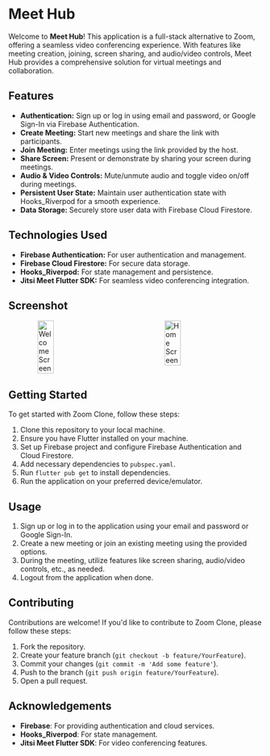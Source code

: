 # Meet Hub

Welcome to **Meet Hub**! This application is a full-stack alternative to Zoom, offering a seamless video conferencing experience. With features like meeting creation, joining, screen sharing, and audio/video controls, Meet Hub provides a comprehensive solution for virtual meetings and collaboration.

## Features

- **Authentication:** Sign up or log in using email and password, or Google Sign-In via Firebase Authentication.
- **Create Meeting:** Start new meetings and share the link with participants.
- **Join Meeting:** Enter meetings using the link provided by the host.
- **Share Screen:** Present or demonstrate by sharing your screen during meetings.
- **Audio & Video Controls:** Mute/unmute audio and toggle video on/off during meetings.
- **Persistent User State:** Maintain user authentication state with Hooks_Riverpod for a smooth experience.
- **Data Storage:** Securely store user data with Firebase Cloud Firestore.

## Technologies Used

- **Firebase Authentication:** For user authentication and management.
- **Firebase Cloud Firestore:** For secure data storage.
- **Hooks_Riverpod:** For state management and persistence.
- **Jitsi Meet Flutter SDK:** For seamless video conferencing integration.


## Screenshot

<div style="display: flex; justify-content: space-around;">
  <img src="https://github.com/user-attachments/assets/be25dd94-4189-44a9-8319-d85a3f6f3786" alt="Welcome Screen" width="25%" style="margin-right: 10px"/>
  <img src="https://github.com/user-attachments/assets/4ba198e2-2554-4d59-b5ea-76c9a3ad4ee5" alt="Home Screen" width="25%" style="margin-right: 10px" />
</div> 


## Getting Started

To get started with Zoom Clone, follow these steps:

1. Clone this repository to your local machine.
2. Ensure you have Flutter installed on your machine.
3. Set up Firebase project and configure Firebase Authentication and Cloud Firestore.
4. Add necessary dependencies to `pubspec.yaml`.
5. Run `flutter pub get` to install dependencies.
6. Run the application on your preferred device/emulator.

## Usage

1. Sign up or log in to the application using your email and password or Google Sign-In.
2. Create a new meeting or join an existing meeting using the provided options.
3. During the meeting, utilize features like screen sharing, audio/video controls, etc., as needed.
4. Logout from the application when done.

## Contributing

Contributions are welcome! If you'd like to contribute to Zoom Clone, please follow these steps:

1. Fork the repository.
2. Create your feature branch (`git checkout -b feature/YourFeature`).
3. Commit your changes (`git commit -m 'Add some feature'`).
4. Push to the branch (`git push origin feature/YourFeature`).
5. Open a pull request.

## Acknowledgements

- **Firebase**: For providing authentication and cloud services.
- **Hooks_Riverpod**: For state management.
- **Jitsi Meet Flutter SDK**: For video conferencing features.

